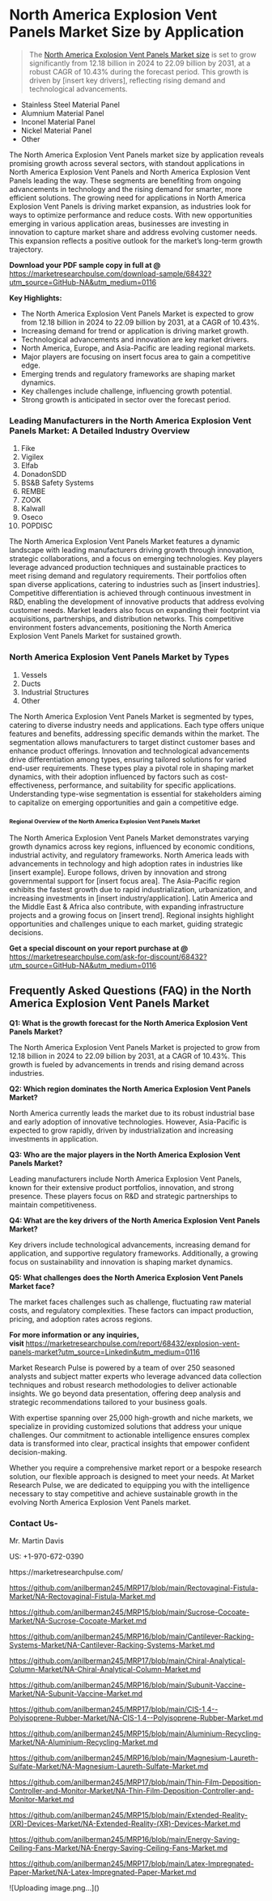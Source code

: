 <h1>North America Explosion Vent Panels Market&nbsp;Size by Application</h1><blockquote><p>The <a href="https://marketresearchpulse.com/download-sample/68432?utm_source=GitHub-NA&amp;utm_medium=0116">North America Explosion Vent Panels Market size</a> is set to grow significantly from 12.18 billion in 2024 to 22.09 billion by 2031, at a robust CAGR of 10.43% during the forecast period. This growth is driven by [insert key drivers], reflecting rising demand and technological advancements.</p></blockquote><ul><li>Stainless Steel Material Panel<li> Alumnium Material Panel<li> Inconel Material Panel<li> Nickel Material Panel<li> Other</li></ul><p>The North America Explosion Vent Panels market size by application reveals promising growth across several sectors, with standout applications in North America Explosion Vent Panels and North America Explosion Vent Panels leading the way. These segments are benefiting from ongoing advancements in technology and the rising demand for smarter, more efficient solutions. The growing need for applications in North America Explosion Vent Panels is driving market expansion, as industries look for ways to optimize performance and reduce costs. With new opportunities emerging in various application areas, businesses are investing in innovation to capture market share and address evolving customer needs. This expansion reflects a positive outlook for the market’s long-term growth trajectory.</p><p><strong>Download your PDF sample copy in full at @ </strong><a href="https://marketresearchpulse.com/download-sample/68432?utm_source=GitHub-NA&amp;utm_medium=0116">https://marketresearchpulse.com/download-sample/68432?utm_source=GitHub-NA&amp;utm_medium=0116</a></p><p><strong>Key Highlights: </strong></p><ul><li>The North America Explosion Vent Panels Market is expected to grow from 12.18 billion in 2024 to 22.09 billion by 2031, at a CAGR of 10.43%.</li><li>Increasing demand for trend or application is driving market growth.</li><li>Technological advancements and innovation are key market drivers.</li><li>North America, Europe, and Asia-Pacific are leading regional markets.</li><li>Major players are focusing on insert focus area to gain a competitive edge.</li><li>Emerging trends and regulatory frameworks are shaping market dynamics.</li><li>Key challenges include challenge, influencing growth potential.</li><li>Strong growth is anticipated in sector over the forecast period.</li></ul><h3>Leading Manufacturers in the North America Explosion Vent Panels Market: A Detailed Industry Overview</h3><ol><li>Fike</li><li>Vigilex</li><li>Elfab</li><li>DonadonSDD</li><li>BS&B Safety Systems</li><li>REMBE</li><li>ZOOK</li><li>Kalwall</li><li>Oseco</li><li>POPDISC</li></ol><div class="flex max-w-full flex-col flex-grow"><div class="min-h-8 text-message flex w-full flex-col items-end gap-2 whitespace-normal break-words [.text-message+&amp;]:mt-5" dir="auto" data-message-author-role="assistant" data-message-id="fd8432e4-4910-450d-b182-61b7bfb0a01f" data-message-model-slug="gpt-4o"><div class="flex w-full flex-col gap-1 empty:hidden first:pt-[3px]"><div class="markdown prose w-full break-words dark:prose-invert light"><p>The North America Explosion Vent Panels Market features a dynamic landscape with leading manufacturers driving growth through innovation, strategic collaborations, and a focus on emerging technologies. Key players leverage advanced production techniques and sustainable practices to meet rising demand and regulatory requirements. Their portfolios often span diverse applications, catering to industries such as [insert industries]. Competitive differentiation is achieved through continuous investment in R&amp;D, enabling the development of innovative products that address evolving customer needs. Market leaders also focus on expanding their footprint via acquisitions, partnerships, and distribution networks. This competitive environment fosters advancements, positioning the North America Explosion Vent Panels Market for sustained growth.</p></div></div></div></div><h3>North America Explosion Vent Panels Market by Types</h3><ol><li>Vessels<li> Ducts<li> Industrial Structures<li> Other</li></ol><div class="flex max-w-full flex-col flex-grow"><div class="min-h-8 text-message flex w-full flex-col items-end gap-2 whitespace-normal break-words [.text-message+&amp;]:mt-5" dir="auto" data-message-author-role="assistant" data-message-id="084470be-0bb7-4664-bddf-5156b4f41249" data-message-model-slug="gpt-4o-mini"><div class="flex w-full flex-col gap-1 empty:hidden first:pt-[3px]"><div class="markdown prose w-full break-words dark:prose-invert light"><p>The North America Explosion Vent Panels Market is segmented by types, catering to diverse industry needs and applications. Each type offers unique features and benefits, addressing specific demands within the market. The segmentation allows manufacturers to target distinct customer bases and enhance product offerings. Innovation and technological advancements drive differentiation among types, ensuring tailored solutions for varied end-user requirements. These types play a pivotal role in shaping market dynamics, with their adoption influenced by factors such as cost-effectiveness, performance, and suitability for specific applications. Understanding type-wise segmentation is essential for stakeholders aiming to capitalize on emerging opportunities and gain a competitive edge.</p></div></div></div></div><h3><span style="font-size: 11px;">Regional Overview of the North America Explosion Vent Panels Market</span></h3><div class="flex max-w-full flex-col flex-grow"><div class="min-h-8 text-message flex w-full flex-col items-end gap-2 whitespace-normal break-words [.text-message+&amp;]:mt-5" dir="auto" data-message-author-role="assistant" data-message-id="e9038762-ce64-4e30-91c9-9bd413514231" data-message-model-slug="gpt-4o-mini"><div class="flex w-full flex-col gap-1 empty:hidden first:pt-[3px]"><div class="markdown prose w-full break-words dark:prose-invert light"><p>The North America Explosion Vent Panels Market demonstrates varying growth dynamics across key regions, influenced by economic conditions, industrial activity, and regulatory frameworks. North America leads with advancements in technology and high adoption rates in industries like [insert example]. Europe follows, driven by innovation and strong governmental support for [insert focus area]. The Asia-Pacific region exhibits the fastest growth due to rapid industrialization, urbanization, and increasing investments in [insert industry/application]. Latin America and the Middle East &amp; Africa also contribute, with expanding infrastructure projects and a growing focus on [insert trend]. Regional insights highlight opportunities and challenges unique to each market, guiding strategic decisions.</p></div></div></div></div><p><strong>Get a special discount on your report purchase at @ </strong><a href="https://marketresearchpulse.com/ask-for-discount/68432?utm_source=GitHub-NA&amp;utm_medium=0116">https://marketresearchpulse.com/ask-for-discount/68432?utm_source=GitHub-NA&amp;utm_medium=0116</a></p><h2>Frequently Asked Questions (FAQ) in the North America Explosion Vent Panels Market</h2><p><strong>Q1: What is the growth forecast for the North America Explosion Vent Panels Market?</strong></p><p>The North America Explosion Vent Panels Market is projected to grow from 12.18 billion in 2024 to 22.09 billion by 2031, at a CAGR of 10.43%. This growth is fueled by advancements in trends and rising demand across industries.</p><p><strong>Q2: Which region dominates the North America Explosion Vent Panels Market?</strong></p><p>North America currently leads the market due to its robust industrial base and early adoption of innovative technologies. However, Asia-Pacific is expected to grow rapidly, driven by industrialization and increasing investments in application.</p><p><strong>Q3: Who are the major players in the North America Explosion Vent Panels Market?</strong></p><p>Leading manufacturers include North America Explosion Vent Panels, known for their extensive product portfolios, innovation, and strong presence. These players focus on R&amp;D and strategic partnerships to maintain competitiveness.</p><p><strong>Q4: What are the key drivers of the North America Explosion Vent Panels Market?</strong></p><p>Key drivers include technological advancements, increasing demand for application, and supportive regulatory frameworks. Additionally, a growing focus on sustainability and innovation is shaping market dynamics.</p><p><strong>Q5: What challenges does the North America Explosion Vent Panels Market face?</strong></p><p>The market faces challenges such as challenge, fluctuating raw material costs, and regulatory complexities. These factors can impact production, pricing, and adoption rates across regions.</p><p><strong>For more information or any inquiries, visit&nbsp;</strong><a href="https://marketresearchpulse.com/report/68432/explosion-vent-panels-market?utm_source=Linkedin&utm_medium=0116">https://marketresearchpulse.com/report/68432/explosion-vent-panels-market?utm_source=Linkedin&utm_medium=0116</a></p><p>Market Research Pulse is powered by a team of over 250 seasoned analysts and subject matter experts who leverage advanced data collection techniques and robust research methodologies to deliver actionable insights. We go beyond data presentation, offering deep analysis and strategic recommendations tailored to your business goals.</p><p>With expertise spanning over 25,000 high-growth and niche markets, we specialize in providing customized solutions that address your unique challenges. Our commitment to actionable intelligence ensures complex data is transformed into clear, practical insights that empower confident decision-making.</p><p>Whether you require a comprehensive market report or a bespoke research solution, our flexible approach is designed to meet your needs. At Market Research Pulse, we are dedicated to equipping you with the intelligence necessary to stay competitive and achieve sustainable growth in the evolving North America Explosion Vent Panels market.</p><h3><strong>Contact Us-</strong></h3><p>Mr. Martin Davis</p><p>US: +1-970-672-0390</p><p>https://marketresearchpulse.com/</p><p><a href="https://github.com/anilberman245/MRP17/blob/main/Rectovaginal-Fistula-Market/NA-Rectovaginal-Fistula-Market.md">https://github.com/anilberman245/MRP17/blob/main/Rectovaginal-Fistula-Market/NA-Rectovaginal-Fistula-Market.md</a></p><p><a href="https://github.com/anilberman245/MRP15/blob/main/Sucrose-Cocoate-Market/NA-Sucrose-Cocoate-Market.md">https://github.com/anilberman245/MRP15/blob/main/Sucrose-Cocoate-Market/NA-Sucrose-Cocoate-Market.md</a></p><p><a href="https://github.com/anilberman245/MRP16/blob/main/Cantilever-Racking-Systems-Market/NA-Cantilever-Racking-Systems-Market.md">https://github.com/anilberman245/MRP16/blob/main/Cantilever-Racking-Systems-Market/NA-Cantilever-Racking-Systems-Market.md</a></p><p><a href="https://github.com/anilberman245/MRP17/blob/main/Chiral-Analytical-Column-Market/NA-Chiral-Analytical-Column-Market.md">https://github.com/anilberman245/MRP17/blob/main/Chiral-Analytical-Column-Market/NA-Chiral-Analytical-Column-Market.md</a></p><p><a href="https://github.com/anilberman245/MRP16/blob/main/Subunit-Vaccine-Market/NA-Subunit-Vaccine-Market.md">https://github.com/anilberman245/MRP16/blob/main/Subunit-Vaccine-Market/NA-Subunit-Vaccine-Market.md</a></p><p><a href="https://github.com/anilberman245/MRP17/blob/main/CIS-1,4--Polyisoprene-Rubber-Market/NA-CIS-1,4--Polyisoprene-Rubber-Market.md">https://github.com/anilberman245/MRP17/blob/main/CIS-1,4--Polyisoprene-Rubber-Market/NA-CIS-1,4--Polyisoprene-Rubber-Market.md</a></p><p><a href="https://github.com/anilberman245/MRP15/blob/main/Aluminium-Recycling-Market/NA-Aluminium-Recycling-Market.md">https://github.com/anilberman245/MRP15/blob/main/Aluminium-Recycling-Market/NA-Aluminium-Recycling-Market.md</a></p><p><a href="https://github.com/anilberman245/MRP16/blob/main/Magnesium-Laureth-Sulfate-Market/NA-Magnesium-Laureth-Sulfate-Market.md">https://github.com/anilberman245/MRP16/blob/main/Magnesium-Laureth-Sulfate-Market/NA-Magnesium-Laureth-Sulfate-Market.md</a></p><p><a href="https://github.com/anilberman245/MRP17/blob/main/Thin-Film-Deposition-Controller-and-Monitor-Market/NA-Thin-Film-Deposition-Controller-and-Monitor-Market.md">https://github.com/anilberman245/MRP17/blob/main/Thin-Film-Deposition-Controller-and-Monitor-Market/NA-Thin-Film-Deposition-Controller-and-Monitor-Market.md</a></p><p><a href="https://github.com/anilberman245/MRP15/blob/main/Extended-Reality-(XR)-Devices-Market/NA-Extended-Reality-(XR)-Devices-Market.md">https://github.com/anilberman245/MRP15/blob/main/Extended-Reality-(XR)-Devices-Market/NA-Extended-Reality-(XR)-Devices-Market.md</a></p><p><a href="https://github.com/anilberman245/MRP16/blob/main/Energy-Saving-Ceiling-Fans-Market/NA-Energy-Saving-Ceiling-Fans-Market.md">https://github.com/anilberman245/MRP16/blob/main/Energy-Saving-Ceiling-Fans-Market/NA-Energy-Saving-Ceiling-Fans-Market.md</a></p><p><a href="https://github.com/anilberman245/MRP17/blob/main/Latex-Impregnated-Paper-Market/NA-Latex-Impregnated-Paper-Market.md">https://github.com/anilberman245/MRP17/blob/main/Latex-Impregnated-Paper-Market/NA-Latex-Impregnated-Paper-Market.md</a></p>
![Uploading image.png…]()
